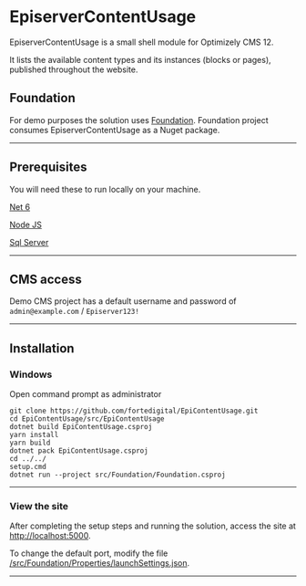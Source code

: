 
# EpiserverContentUsage

EpiserverContentUsage is a small shell module for Optimizely CMS 12.

It lists the available content types and its instances (blocks or pages), published throughout the website.

## Foundation 

For demo purposes the solution uses [Foundation](https://github.com/episerver/Foundation).
Foundation project consumes EpiserverContentUsage as a Nuget package.

---

## Prerequisites

You will need these to run locally on your machine.

[Net 6](https://dotnet.microsoft.com/download/dotnet/6.0)

[Node JS](https://nodejs.org/en/download/)

[Sql Server](https://www.microsoft.com/en-us/sql-server/sql-server-downloads)

---

## CMS access

Demo CMS project has a default username and password of `admin@example.com` / `Episerver123!`

---

## Installation

### Windows

Open command prompt as administrator

```
git clone https://github.com/fortedigital/EpiContentUsage.git
cd EpiContentUsage/src/EpiContentUsage
dotnet build EpiContentUsage.csproj
yarn install
yarn build
dotnet pack EpiContentUsage.csproj
cd ../../
setup.cmd 
dotnet run --project src/Foundation/Foundation.csproj
```

---

### View the site

After completing the setup steps and running the solution, access the site at <a href="http://localhost:5000">http://localhost:5000</a>.

To change the default port, modify the file <a href="https://github.com/episerver/Foundation/blob/main/src/Foundation/Properties/launchSettings.json">/src/Foundation/Properties/launchSettings.json</a>.

---